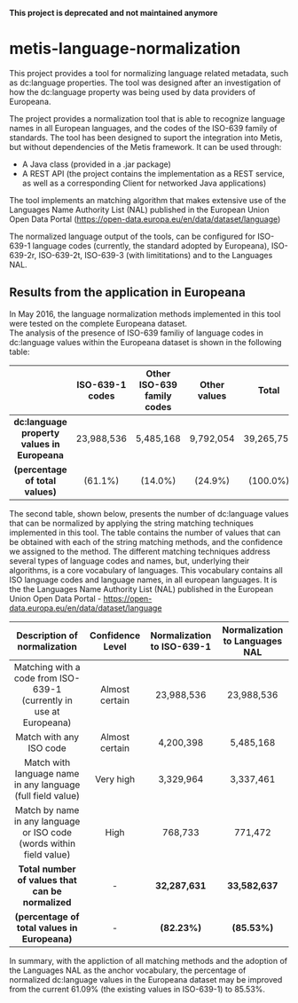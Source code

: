 **This project is deprecated and not maintained anymore**

# metis-language-normalization

This project provides a tool for normalizing language related metadata, such as dc:language properties. The tool was designed after an investigation of how the dc:language property was being used by data providers of Europeana.

The project provides a normalization tool that is able to recognize language names in all European languages, and the codes of the ISO-639 family of standards.
The tool has been designed to suport the integration into Metis, but without dependencies of the Metis framework. It can be used through:
- A Java class (provided in a .jar package)
- A REST API (the project contains the implementation as a REST service, as well as a corresponding Client for networked Java applications)

The tool implements an matching algorithm that makes extensive use of the Languages Name Authority List (NAL) published in the European Union Open Data Portal (https://open-data.europa.eu/en/data/dataset/language)

The normalized language output of the tools, can be configured for ISO-639-1 language codes (currently, the standard adopted by Europeana), ISO-639-2r, ISO-639-2t, ISO-639-3 (with limititations) and to the Languages NAL.


## Results from the application in Europeana 

In May 2016, the language normalization methods implemented in this tool were tested on the complete Europeana dataset. 				
The analysis of the presence of ISO-639 familiy of  language codes  in dc:language values within the Europeana dataset is shown in the following table:				

|                                          | ISO-639-1 codes | Other ISO-639 family codes | Other values |   Total    |
|:----------------------------------------:|:---------------:|:--------------------------:|:------------:|:----------:|
| **dc:language property values in Europeana** |    23,988,536   |          5,485,168         |   9,792,054  | 39,265,758 |
|       **(percentage of total values)**       |      (61.1%)     |            (14.0%)           |     (24.9%)    |   (100.0%)  |

The second table, shown below, presents the number of dc:language values that can be normalized by applying the string matching techniques implemented in this tool. The table contains the number of values that can be obtained with each of the string matching methods, and the confidence we assigned to the method. The different matching techniques address several types of language codes and names, but, underlying their algorithms, is a core vocabulary of languages. This vocabulary contains all ISO language codes and language names, in all european languages. It is the the Languages Name Authority List (NAL) published in the European Union Open Data Portal  - https://open-data.europa.eu/en/data/dataset/language				

|                     Description of normalization                     | Confidence Level | Normalization to ISO-639-1 | Normalization to Languages NAL |
|:--------------------------------------------------------------------:|:----------------:|:--------------------------:|:-----------------------------:|
|  Matching with a code from ISO-639-1 (currently in use at Europeana) |  Almost certain  |         23,988,536         |           23,988,536           |
|                        Match with any ISO code                       |  Almost certain  |          4,200,398         |            5,485,168           |
|      Match with language name in any language (full field value)     |     Very high    |          3,329,964         |            3,337,461           |
| Match by name in any language or ISO code (words within field value) |       High       |           768,733          |             771,472            |
|             **Total number of values that can be normalized**           |         -        |         **32,287,631**         |           **33,582,637**           |
|                     **(percentage of total values in Europeana)**                     |         -        |           **(82.23%)**           |             **(85.53%)**             |

In summary, with the appliction of all matching methods and the adoption of the Languages NAL as the anchor vocabulary, the percentage of normalized dc:language values in the Europeana dataset may be improved from the current 61.09% (the existing values in ISO-639-1)  to 85.53%. 
